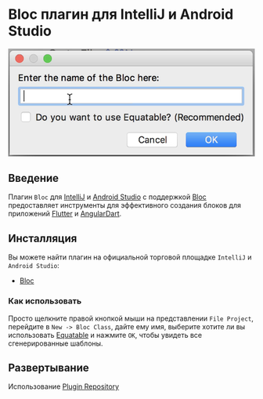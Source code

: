 # Bloc плагин для IntelliJ и Android Studio

![dialog](https://github.com/felangel/bloc/raw/master/extensions/intellij/assets/dialog.png)

## Введение

Плагин `Bloc` для [IntelliJ](https://www.jetbrains.com/idea/) и [Android Studio](https://developer.android.com/studio/) с поддержкой [Bloc](https://bloclibrary.dev) предоставляет инструменты для эффективного создания блоков для приложений [Flutter](https://flutter.dev/) и [AngularDart](https://angulardart.dev/).

## Инсталляция

Вы можете найти плагин на официальной торговой площадке `IntelliJ` и `Android Studio`:

- [Bloc](https://plugins.jetbrains.com/plugin/12129-bloc)

### Как использовать

Просто щелкните правой кнопкой мыши на представлении `File Project`, перейдите в `New -> Bloc Class`, дайте ему имя, выберите хотите ли вы использовать [Equatable](https://github.com/felangel/equatable) и нажмите `ОК`, чтобы увидеть все сгенерированные шаблоны.

## Развертывание

Использование [Plugin Repository](http://www.jetbrains.org/intellij/sdk/docs/plugin_repository/index.html)
